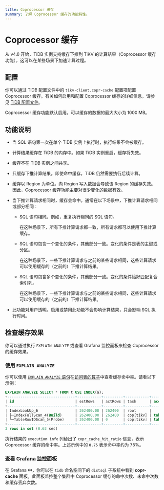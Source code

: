 ```yaml
---
title: Coprocessor 缓存
summary: 了解 Coprocessor 缓存的功能特性。
---
```


# Coprocessor 缓存

从 v4.0 开始，TiDB 实例支持缓存下推到 TiKV 的计算结果（Coprocessor 缓存功能），这可以在某些场景下加速计算过程。

## 配置

<CustomContent platform="tidb">

你可以通过 TiDB 配置文件中的 `tikv-client.copr-cache` 配置项配置 Coprocessor 缓存。有关如何启用和配置 Coprocessor 缓存的详细信息，请参见 [TiDB 配置文件](/tidb-configuration-file.md#tikv-clientcopr-cache-new-in-v400)。

</CustomContent>

<CustomContent platform="tidb-cloud">

Coprocessor 缓存功能默认启用。可以缓存的数据的最大大小为 1000 MB。

</CustomContent>

## 功能说明

+ 当 SQL 语句第一次在单个 TiDB 实例上执行时，执行结果不会被缓存。
+ 计算结果缓存在 TiDB 的内存中。如果 TiDB 实例重启，缓存将失效。
+ 缓存不在 TiDB 实例之间共享。
+ 只缓存下推计算结果。即使命中缓存，TiDB 仍然需要执行后续计算。
+ 缓存以 Region 为单位。向 Region 写入数据会导致该 Region 的缓存失效。因此，Coprocessor 缓存功能主要对很少变化的数据有效。
+ 当下推计算请求相同时，缓存会命中。通常在以下场景中，下推计算请求相同或部分相同：
    - SQL 语句相同。例如，重复执行相同的 SQL 语句。

        在这种场景下，所有下推计算请求都一致，所有请求都可以使用下推计算缓存。

    - SQL 语句包含一个变化的条件，其他部分一致。变化的条件是表的主键或分区。

        在这种场景下，一些下推计算请求与之前的某些请求相同，这些计算请求可以使用缓存的（之前的）下推计算结果。

    - SQL 语句包含多个变化的条件，其他部分一致。变化的条件恰好匹配复合索引列。

        在这种场景下，一些下推计算请求与之前的某些请求相同，这些计算请求可以使用缓存的（之前的）下推计算结果。

+ 此功能对用户透明。启用或禁用此功能不会影响计算结果，只会影响 SQL 执行时间。

## 检查缓存效果

你可以通过执行 `EXPLAIN ANALYZE` 或查看 Grafana 监控面板来检查 Coprocessor 的缓存效果。

### 使用 `EXPLAIN ANALYZE`

你可以使用 [`EXPLAIN ANALYZE` 语句](/sql-statements/sql-statement-explain-analyze.md)在[访问表的算子](/choose-index.md#访问表的算子)中查看缓存命中率。请看以下示例：

```sql
EXPLAIN ANALYZE SELECT * FROM t USE INDEX(a);
+-------------------------------+-----------+---------+-----------+------------------------+----------------------------------------------------------------------------------------------------------------------------------------------------------------------------------------------------------------------------------------------------------+--------------------------------+-----------------------+------+
| id                            | estRows   | actRows | task      | access object          | execution info                                                                                                                                                                                                                                           | operator info                  | memory                | disk |
+-------------------------------+-----------+---------+-----------+------------------------+----------------------------------------------------------------------------------------------------------------------------------------------------------------------------------------------------------------------------------------------------------+--------------------------------+-----------------------+------+
| IndexLookUp_6                 | 262400.00 | 262400  | root      |                        | time:620.513742ms, loops:258, cop_task: {num: 4, max: 5.530817ms, min: 1.51829ms, avg: 2.70883ms, p95: 5.530817ms, max_proc_keys: 2480, p95_proc_keys: 2480, tot_proc: 1ms, tot_wait: 1ms, rpc_num: 4, rpc_time: 10.816328ms, copr_cache_hit_rate: 0.75} |                                | 6.685169219970703 MB  | N/A  |
| ├─IndexFullScan_4(Build)      | 262400.00 | 262400  | cop[tikv] | table:t, index:a(a, c) | proc max:93ms, min:1ms, p80:93ms, p95:93ms, iters:275, tasks:4                                                                                                                                                                                           | keep order:false, stats:pseudo | 1.7549400329589844 MB | N/A  |
| └─TableRowIDScan_5(Probe)     | 262400.00 | 0       | cop[tikv] | table:t                | time:0ns, loops:0                                                                                                                                                                                                                                        | keep order:false, stats:pseudo | N/A                   | N/A  |
+-------------------------------+-----------+---------+-----------+------------------------+----------------------------------------------------------------------------------------------------------------------------------------------------------------------------------------------------------------------------------------------------------+--------------------------------+-----------------------+------+
3 rows in set (0.62 sec)
```

执行结果的 `execution info` 列给出了 `copr_cache_hit_ratio` 信息，表示 Coprocessor 缓存的命中率。上述示例中的 `0.75` 表示命中率约为 75%。

### 查看 Grafana 监控面板

在 Grafana 中，你可以在 `tidb` 命名空间下的 `distsql` 子系统中看到 **copr-cache** 面板。此面板监控整个集群中 Coprocessor 缓存的命中次数、未命中次数和缓存丢弃次数。
